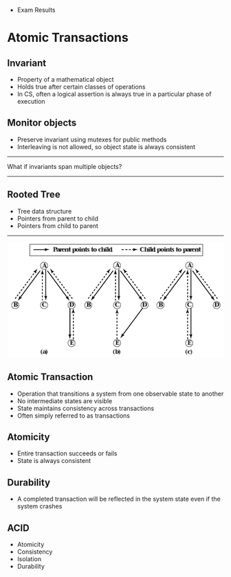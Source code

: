 - Exam Results

Atomic Transactions
===================

Invariant
---------

- Property of a mathematical object
- Holds true after certain classes of operations
- In CS, often a logical assertion is always true in a particular phase of execution

Monitor objects
---------------

- Preserve invariant using mutexes for public methods
- Interleaving is not allowed, so object state is always consistent

---

What if invariants span multiple objects?

---

Rooted Tree
-----------

- Tree data structure
- Pointers from parent to child
- Pointers from child to parent

---

![Rooted Tree Example](media/5-1.png)

Atomic Transaction
-----------------

- Operation that transitions a system from one observable state to another
- No intermediate states are visible
- State maintains consistency across transactions
- Often simply referred to as transactions

Atomicity
---------

- Entire transaction succeeds or fails
- State is always consistent

Durability
----------

- A completed transaction will be reflected in the system state even if the system crashes

ACID
----

- Atomicity
- Consistency
- Isolation
- Durability
